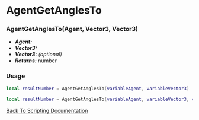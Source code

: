 # AgentGetAnglesTo

### AgentGetAnglesTo(Agent, Vector3, Vector3)
- ***Agent:*** 
- ***Vector3:*** 
- ***Vector3:*** *(optional)* 
- ***Returns:*** number

### Usage

```Lua
local resultNumber = AgentGetAnglesTo(variableAgent, variableVector3)
```

```Lua
local resultNumber = AgentGetAnglesTo(variableAgent, variableVector3, variableVector3)
```



[Back To Scripting Documentation](../README.md)
